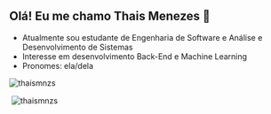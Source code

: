 ## Olá! Eu me chamo Thais Menezes 👋

- Atualmente sou estudante de Engenharia de Software e Análise e Desenvolvimento de Sistemas
- Interesse em desenvolvimento Back-End e Machine Learning
- Pronomes: ela/dela
<div>
<p><img align="center" src="https://github-readme-stats.vercel.app/api/top-langs?username=thaismnzs&show_icons=true&theme=bear&locale=en&layout=compact" alt="thaismnzs" /></p>
<p>&nbsp;<img align="center" src="https://github-readme-stats.vercel.app/api?username=thaismnzs&show_icons=true&theme=bear&locale=en" alt="thaismnzs" /></p>
</div>


